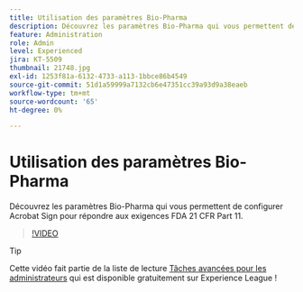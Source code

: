 ```yaml
---
title: Utilisation des paramètres Bio-Pharma
description: Découvrez les paramètres Bio-Pharma qui vous permettent de configurer Acrobat Sign pour répondre aux exigences FDA 21 CFR Part 11
feature: Administration
role: Admin
level: Experienced
jira: KT-5509
thumbnail: 21748.jpg
exl-id: 1253f81a-6132-4733-a113-1bbce86b4549
source-git-commit: 51d1a59999a7132cb6e47351cc39a93d9a38eaeb
workflow-type: tm+mt
source-wordcount: '65'
ht-degree: 0%

---
```


# Utilisation des paramètres Bio-Pharma

Découvrez les paramètres Bio-Pharma qui vous permettent de configurer Acrobat Sign pour répondre aux exigences FDA 21 CFR Part 11.

>[!VIDEO](https://video.tv.adobe.com/v/21748?quality=12&learn=on&hidetitle=true)

>[!TIP]
>
>Cette vidéo fait partie de la liste de lecture [Tâches avancées pour les administrateurs](https://experienceleague.adobe.com/fr/playlists/acrobat-sign-perform-advanced-tasks-administrators) qui est disponible gratuitement sur Experience League !
